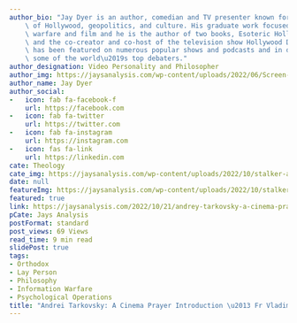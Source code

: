 ```yaml
---
author_bio: "Jay Dyer is an author, comedian and TV presenter known for his deep analysis\
    \ of Hollywood, geopolitics, and culture. His graduate work focused on psychological\
    \ warfare and film and he is the author of two books, Esoteric Hollywood 1 & 2\
    \ and the co-creator and co-host of the television show Hollywood Decoded. He\
    \ has been featured on numerous popular shows and podcasts and in debates with\
    \ some of the world\u2019s top debaters."
author_designation: Video Personality and Philosopher
author_img: https://jaysanalysis.com/wp-content/uploads/2022/06/Screen-Shot-2022-05-27-at-12.29.11-PM-600x562.png
author_name: Jay Dyer
author_social:
-   icon: fab fa-facebook-f
    url: https://facebook.com
-   icon: fab fa-twitter
    url: https://twitter.com
-   icon: fab fa-instagram
    url: https://instagram.com
-   icon: fas fa-link
    url: https://linkedin.com
cate: Theology
cate_img: https://jaysanalysis.com/wp-content/uploads/2022/10/stalker-andrei-tarkovsky-300x136.jpg
date: null
featureImg: https://jaysanalysis.com/wp-content/uploads/2022/10/stalker-andrei-tarkovsky-300x136.jpg
featured: true
link: https://jaysanalysis.com/2022/10/21/andrey-tarkovsky-a-cinema-prayer-introduction-fr-vladimir-jay-dyer/
pCate: Jays Analysis
postFormat: standard
post_views: 69 Views
read_time: 9 min read
slidePost: true
tags:
- Orthodox
- Lay Person
- Philosophy
- Information Warfare
- Psychological Operations
title: "Andrei Tarkovsky: A Cinema Prayer Introduction \u2013 Fr Vladimir & Jay Dyer"
---
```

